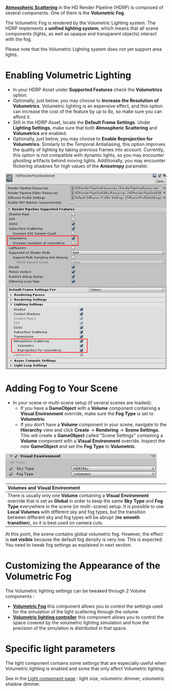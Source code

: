 **[Atmospheric Scattering](https://github.com/Unity-Technologies/ScriptableRenderPipeline/wiki/Atmospheric-Scattering)** in the HD Render Pipeline (HDRP) is composed of several components. One of them is the **Volumetric Fog**.

The Volumetric Fog is rendered by the Volumetric Lighting system. The HDRP implements a **unified lighting system**, which means that all scene components (lights, as well as opaque and transparent objects) interact with the fog.

Please note that the Volumetric Lighting system does not yet support area lights.

# Enabling Volumetric Lighting

- In your HDRP Asset under **Supported Features** check the **Volumetrics** option.
- Optionally, just below, you may choose to **Increase the Resolution of Volumetrics**. Volumetric lighting is an expensive effect, and this option can increase the cost of the feature by up to 8x, so make sure you can afford it.
- Still in the HDRP Asset, locate the **Default Frame Settings**. Under **Lighting Settings**, make sure that both **Atmospheric Scattering** and **Volumetrics** are enabled.
- Optionally, just below, you may choose to **Enable Reprojection for Volumetrics**. Similarly to the Temporal Antialiasing, this option improves the quality of lighting by taking previous frames into account. Currently, this option is not compatible with dynamic lights, so you may encounter ghosting artifacts behind moving lights. Additionally, you may encounter flickering shadows for high values of the **Anisotropy** parameter.

![Volumetric Lighting in the HDRP Asset](https://github.com/EvgeniiG/ScriptableRenderLoop/blob/abb57ca719b4bae4e0eb284f57c5cfc6b223f027/com.unity.render-pipelines.high-definition/Documentation~/Images/vl_asset_settings.png)

# Adding Fog to Your Scene

- In your scene or multi-scene setup (if several scenes are loaded): 
  - If you have a **GameObject** with a **Volume** component containing a **Visual Environment** override, make sure the **Fog Type** is set to **Volumetric**. 
  - If you don't have a **Volume** component in your scene, navigate to the **Hierarchy** view and click **Create** -> **Rendering** -> **Scene Settings**. This will create a **GameObject** called "Scene Settings" containing a **Volume** component with a **Visual Environment** override. Inspect the new **GameObject** and set the **Fog Type** to **Volumetric**.

![Volumetric Fog in the Visual Environment](https://github.com/EvgeniiG/ScriptableRenderLoop/blob/e194c3217ca7989e04f27400f594531f12bf4085/com.unity.render-pipelines.high-definition/Documentation~/Images/vl_visual_env.png)

| Volumes and Visual Environment                               |
| :----------------------------------------------------------- |
| There is usually only one **Volume** containing a **Visual Environment** override that is set as **Global** in order to keep the same **Sky Type** and **Fog Type** everywhere in the scene (or multi-scene) setup. It is possible to use **Local Volumes** with different sky and fog types, but the transition between different sky and fog types will be abrupt (**no smooth transition**), so it is best used on camera cuts. |

At this point, the scene contains global volumetric fog. However, the effect is **not visible** because the default fog density is very low. This is expected. You need to tweak fog settings as explained in next section.

# Customizing the Appearance of the Volumetric Fog

The Volumetric lighting settings can be tweaked through 2 Volume components :

- **[Volumetric Fog](https://github.com/Unity-Technologies/ScriptableRenderPipeline/wiki/HDRP-Volumetric-Fog)** this component allows you to control the settings used for the simulation of the light scattering through the volume
- **[Volumetric lighting controller](https://github.com/Unity-Technologies/ScriptableRenderPipeline/wiki/HDRP-Volumetric-lighting-controller)** this component allows you to control the space covered by the volumetric lighting simulation and how the precision of the simulation is distributed in that space.

# Specific light parameters

The light component contains some settings that are especially useful when Volumetric lighting is enabled and some that only affect Volumetric lighting.

See in the [Light component page](https://github.com/Unity-Technologies/ScriptableRenderPipeline/wiki/HDRP-Light-Component) : light size, volumetric dimmer, volumetric shadow dimmer.